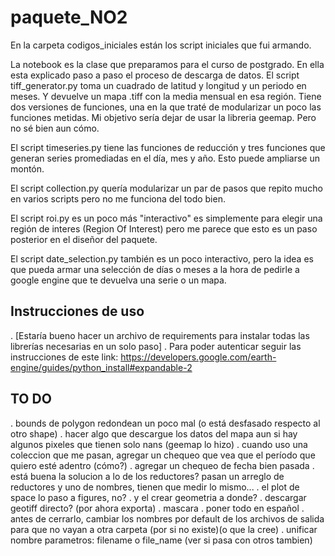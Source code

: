 # paquete_NO2

En la carpeta codigos_iniciales están los script iniciales que fui armando.

La notebook es la clase que preparamos para el curso de postgrado. En ella esta explicado paso a paso el proceso de descarga de datos.
El script tiff_generator.py toma un cuadrado de latitud y longitud y un periodo en meses. Y devuelve un mapa .tiff con la media mensual en esa región. Tiene dos versiones de funciones, una en la que traté de modularizar un poco las funciones metidas. Mi objetivo sería dejar de usar la libreria geemap. Pero no sé bien aun cómo.

El script timeseries.py tiene las funciones de reducción y tres funciones que generan series promediadas en el día, mes y año. Esto puede ampliarse un montón.

El script collection.py quería modularizar un par de pasos que repito mucho en varios scripts pero no me funciona del todo bien.

El script roi.py es un poco más "interactivo" es simplemente para elegir una región de interes (Region Of Interest) pero me parece que esto es un paso posterior en el diseñor del paquete.

El script date_selection.py también es un poco interactivo, pero la idea es que pueda armar una selección de días o meses a la hora de pedirle a google engine que te devuelva una serie o un mapa.

## Instrucciones de uso
. [Estaría bueno hacer un archivo de requirements para instalar todas las librerías necesarias en un solo paso]
. Para poder autenticar seguir las instrucciones de este link: https://developers.google.com/earth-engine/guides/python_install#expandable-2


## TO DO
. bounds de polygon redondean un poco mal (o está desfasado respecto al otro shape)
. hacer algo que descargue los datos del mapa aun si hay algunos pixeles que tienen solo nans (geemap lo hizo)
. cuando uso una coleccion que me pasan, agregar un chequeo que vea que el período que quiero esté adentro (cómo?)
. agregar un chequeo de fecha bien pasada
. está buena la solucion a lo de los reductores? pasan un arreglo de reductores y uno de nombres, tienen que medir lo mismo...
. el plot de space lo paso a figures, no?
. y el crear geometria a donde?
. descargar geotiff directo? (por ahora exporta)
. mascara
. poner todo en español
. antes de cerrarlo, cambiar los nombres por default de los archivos de salida para que no vayan a otra carpeta (por si no existe)(o que la cree)
. unificar nombre parametros: filename o file_name (ver si pasa con otros tambien)

<!--  fijarse qué de esto va y articularlo
apt-get install libproj-dev proj-data proj-bin
apt-get install libgeos-dev
pip install cython
pip install cartopy
apt-get -qq install python-cartopy python3-cartopy
pip uninstall -y shapely    # cartopy and shapely aren't friends (early 2020)
pip install shapely --no-binary shapely
